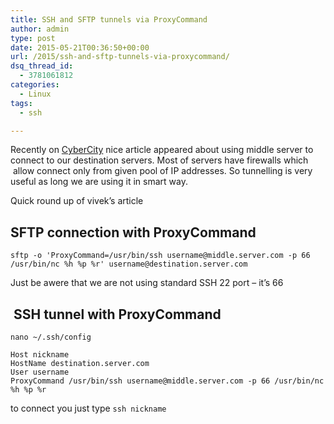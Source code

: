 ```yaml
---
title: SSH and SFTP tunnels via ProxyCommand
author: admin
type: post
date: 2015-05-21T00:36:50+00:00
url: /2015/ssh-and-sftp-tunnels-via-proxycommand/
dsq_thread_id:
  - 3781061812
categories:
  - Linux
tags: 
  - ssh

---
```

Recently on [CyberCity][1] nice article appeared about using middle server to connect to our destination servers. Most of servers have firewalls which  allow connect only from given pool of IP addresses. So tunnelling is very useful as long we are using it in smart way.

<!--more-->Quick round up of vivek&#8217;s article

## SFTP connection with ProxyCommand

`sftp -o 'ProxyCommand=/usr/bin/ssh username@middle.server.com -p 66 /usr/bin/nc %h %p %r' username@destination.server.com`

Just be awere that we are not using standard SSH 22 port &#8211; it&#8217;s 66

##  SSH tunnel with ProxyCommand

`nano ~/.ssh/config`

```
Host nickname
HostName destination.server.com
User username
ProxyCommand /usr/bin/ssh username@middle.server.com -p 66 /usr/bin/nc %h %p %r
```


to connect you just type `ssh nickname`

 [1]: http://www.cyberciti.biz/faq/linux-unix-ssh-proxycommand-passing-through-one-host-gateway-server/